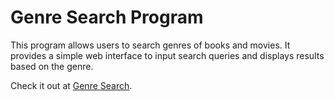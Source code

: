 # Genre Search Program

This program allows users to search genres of books and movies. It provides a simple web interface to input search queries and displays results based on the genre.

Check it out at [Genre Search](https://searchgenre.streamlit.app/).